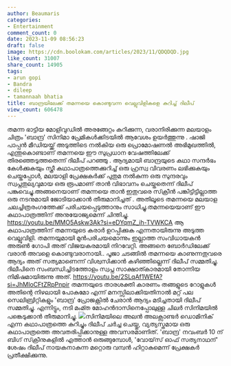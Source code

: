 ```yaml
---
author: Beaumaris
categories:
- Entertainment
comment_count: 0
date: 2023-11-09 08:56:23
draft: false
image: https://cdn.boolokam.com/articles/2023/11/QDQDQD.jpg
like_count: 31007
share_count: 14905
tags:
- arun gopi
- Bandra
- dileep
- tamannaah bhatia
title: ബാന്ദ്രയിലേക്ക് തമന്നയെ കൊണ്ടുവന്ന വെല്ലുവിളികളെ കുറിച്ച് ദിലീപ്
view_count: 606478
---
```


തമന്ന ഭാട്ടിയ മോളിവുഡിൽ അരങ്ങേറ്റം കുറിക്കുന്ന, വരാനിരിക്കുന്ന മലയാളം ചിത്രം 'ബാന്ദ്ര' സിനിമാ പ്രേമികൾക്കിടയിൽ ആവേശം ഉയർത്തുന്നു . ഷാജി പാപ്പൻ മീഡിയയ്ക്ക് അടുത്തിടെ നൽകിയ ഒരു പ്രൊമോഷണൽ അഭിമുഖത്തിൽ, എന്തുകൊണ്ടാണ് തമന്നയെ ഈ സുപ്രധാന വേഷത്തിലേക്ക് തിരഞ്ഞെടുത്തതെന്ന് ദിലീപ് പറഞ്ഞു . ആദ്യമായി ബാന്ദ്രയുടെ കഥാ സന്ദർഭം കേൾക്കുകയും സ്ത്രീ കഥാപാത്രത്തെക്കുറിച്ച് ഒരു ഹ്രസ്വ വിവരണം ലഭിക്കുകയും ചെയ്തപ്പോൾ, മലയാളി പ്രേക്ഷകർക്ക് പുതുമ നൽകുന്ന ഒരു സുന്ദരവും സ്വപ്നതുല്യവുമായ ഒരു രൂപമാണ് താൻ വിഭാവനം ചെയ്തതെന്ന് ദിലീപ് പങ്കുവെച്ചു.അങ്ങനെയാണ് തമന്നയെ താൻ ഇതുവരെ സ്‌ക്രീൻ പങ്കിട്ടിട്ടില്ലാത്ത ഒരു നടനുമായി ജോടിയാക്കാൻ തീരുമാനിച്ചത് . അതിലൂടെ തമന്നയെ മലയാള ചലച്ചിത്രരംഗത്തേക്ക് പരിചയപ്പെടുത്താനും സാധിച്ചു.തമന്നയെയാണ് ഈ കഥാപാത്രത്തിന് അനുയോജ്യമെന്ന് ചിന്തിച്ചു. https://youtu.be/MMO5Askw3Ak?si=eDYqmZ_ih-TVWKCA ആ കഥാപാത്രത്തിന് തമന്നയുടെ കരാർ ഉറപ്പിക്കുക എന്നതായിരുന്നു അടുത്ത വെല്ലുവിളി. തമന്നയുമായി മുൻപരിചയമൊന്നും ഇല്ലാത്ത സംവിധായകൻ അരുൺ ഗോപി അത് വിജയകരമായി നിറവേറ്റി. അങ്ങനെ ബോർഡിലേക്ക് വരാൻ അവളെ കൊണ്ടുവരാനായി.. പൂജാ ചടങ്ങിൽ തമന്നയെ കാണുന്നതുവരെ ആദ്യം അത് സത്യമാണെന്ന് വിശ്വസിക്കാൻ കഴിഞ്ഞില്ലെന്ന് ദിലീപ് സമ്മതിച്ചു. ദിലീപിനെ സംബന്ധിച്ചിടത്തോളം സ്വപ്ന സാക്ഷാത്കാരമായി തോന്നിയ നിമിഷമായിരുന്നു അത്. https://youtu.be/2SLqAf1WEfA?si=JhMIoCFtZRpPnpir തമന്നയുടെ താരശക്തി കാരണം തങ്ങളുടെ റോളുകൾ അതിന്റെ നിഴലായി പോകുമോ എന്ന് മനസ്സിലാക്കിയതിനാൽ മറ്റ് പല സെലിബ്രിറ്റികളും 'ബാന്ദ്ര' പ്രോജക്റ്റിൽ ചേരാൻ ആദ്യം മടിച്ചതായി ദിലീപ് സമ്മതിച്ചു. എന്നിട്ടും, നടി മംമ്ത മോഹൻദാസിനെപ്പോലുള്ള ചിലർ സിനിമയിൽ പങ്കെടുക്കാൻ തീരുമാനിച്ചു. ![](https://cdn.boolokam.com/articles/2023/11/QDQDQD.jpg)സിനിമയിലെ അലൻ അലക്സാണ്ടർ ഡൊമിനിക് എന്ന കഥാപാത്രത്തെ കുറിച്ചും ദിലീപ് ചർച്ച ചെയ്തു, വ്യത്യസ്തമായ ഒരു കഥാപാത്രത്തെ അവതരിപ്പിക്കാനുള്ള അവസരമാണിത്. 'ബാന്ദ്ര' നവംബർ 10 ന് ബിഗ് സ്‌ക്രീനുകളിൽ എത്താൻ ഒരുങ്ങുമ്പോൾ, 'വോയ്‌സ് ഓഫ് സത്യനാഥന്' ശേഷം ദിലീപ് നായകനാകുന്ന മറ്റൊരു വമ്പൻ ഹിറ്റാകുമെന്ന് പ്രേക്ഷകർ പ്രതീക്ഷിക്കുന്നു.